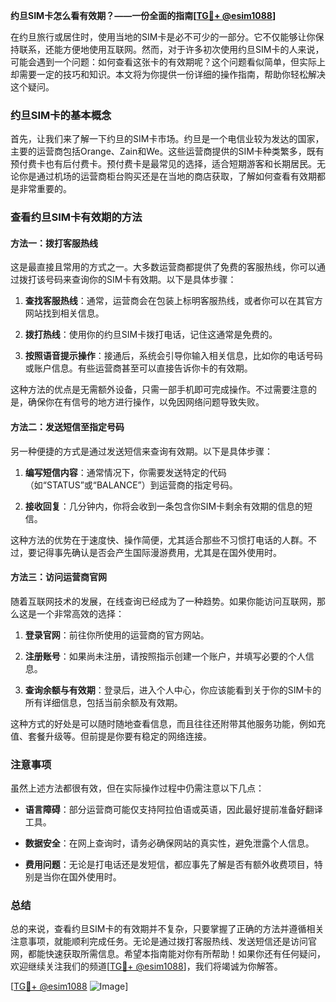 **约旦SIM卡怎么看有效期？——一份全面的指南[[TG💪+ @esim1088](https://t.me/s/esim1088)]**

在约旦旅行或居住时，使用当地的SIM卡是必不可少的一部分。它不仅能够让你保持联系，还能方便地使用互联网。然而，对于许多初次使用约旦SIM卡的人来说，可能会遇到一个问题：如何查看这张卡的有效期呢？这个问题看似简单，但实际上却需要一定的技巧和知识。本文将为你提供一份详细的操作指南，帮助你轻松解决这个疑问。

### 约旦SIM卡的基本概念

首先，让我们来了解一下约旦的SIM卡市场。约旦是一个电信业较为发达的国家，主要的运营商包括Orange、Zain和We。这些运营商提供的SIM卡种类繁多，既有预付费卡也有后付费卡。预付费卡是最常见的选择，适合短期游客和长期居民。无论你是通过机场的运营商柜台购买还是在当地的商店获取，了解如何查看有效期都是非常重要的。

### 查看约旦SIM卡有效期的方法

#### 方法一：拨打客服热线

这是最直接且常用的方式之一。大多数运营商都提供了免费的客服热线，你可以通过拨打该号码来查询你的SIM卡有效期。以下是具体步骤：

1. **查找客服热线**：通常，运营商会在包装上标明客服热线，或者你可以在其官方网站找到相关信息。
   
2. **拨打热线**：使用你的约旦SIM卡拨打电话，记住这通常是免费的。

3. **按照语音提示操作**：接通后，系统会引导你输入相关信息，比如你的电话号码或账户信息。有些运营商甚至可以直接告诉你卡的有效期。

这种方法的优点是无需额外设备，只需一部手机即可完成操作。不过需要注意的是，确保你在有信号的地方进行操作，以免因网络问题导致失败。

#### 方法二：发送短信至指定号码

另一种便捷的方式是通过发送短信来查询有效期。以下是具体步骤：

1. **编写短信内容**：通常情况下，你需要发送特定的代码（如“STATUS”或“BALANCE”）到运营商的指定号码。

2. **接收回复**：几分钟内，你将会收到一条包含你SIM卡剩余有效期的信息的短信。

这种方法的优势在于速度快、操作简便，尤其适合那些不习惯打电话的人群。不过，要记得事先确认是否会产生国际漫游费用，尤其是在国外使用时。

#### 方法三：访问运营商官网

随着互联网技术的发展，在线查询已经成为了一种趋势。如果你能访问互联网，那么这是一个非常高效的选择：

1. **登录官网**：前往你所使用的运营商的官方网站。

2. **注册账号**：如果尚未注册，请按照指示创建一个账户，并填写必要的个人信息。

3. **查询余额与有效期**：登录后，进入个人中心，你应该能看到关于你的SIM卡的所有详细信息，包括当前余额及有效期。

这种方式的好处是可以随时随地查看信息，而且往往还附带其他服务功能，例如充值、套餐升级等。但前提是你要有稳定的网络连接。

### 注意事项

虽然上述方法都很有效，但在实际操作过程中仍需注意以下几点：

- **语言障碍**：部分运营商可能仅支持阿拉伯语或英语，因此最好提前准备好翻译工具。
  
- **数据安全**：在网上查询时，请务必确保网站的真实性，避免泄露个人信息。

- **费用问题**：无论是打电话还是发短信，都应事先了解是否有额外收费项目，特别是当你在国外使用时。

### 总结

总的来说，查看约旦SIM卡的有效期并不复杂，只要掌握了正确的方法并遵循相关注意事项，就能顺利完成任务。无论是通过拨打客服热线、发送短信还是访问官网，都能快速获取所需信息。希望本指南能对你有所帮助！如果你还有任何疑问，欢迎继续关注我们的频道[[TG💪+ @esim1088](https://t.me/s/esim1088)]，我们将竭诚为你解答。

[[TG💪+ @esim1088](https://t.me/s/esim1088) ![Image](https://i.postimg.cc/4NQfJmqS/Snipaste-2025-05-13-00-14-12.png)]